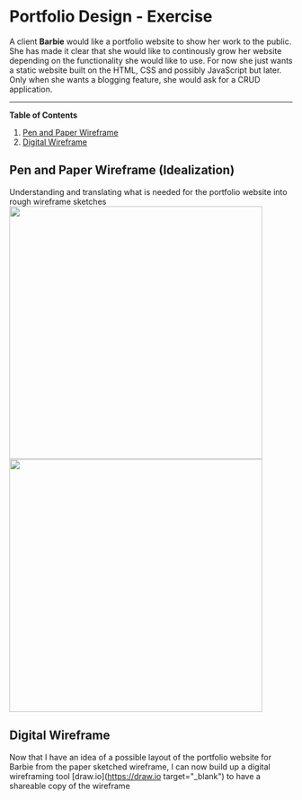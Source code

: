 # Portfolio Design - Exercise  
A client **Barbie** would like a portfolio website to show her work to the public. She has made it clear that she would like to continously grow her website depending on the functionality she would like to use. For now she just wants a static website built on the HTML, CSS and possibly JavaScript but later. Only when she wants a blogging feature, she would ask for a CRUD application.  

---
**Table of Contents**  
1. [Pen and Paper Wireframe](#pen-and-paper-wireframe-idealization)
2. [Digital Wireframe](#digital-wireframe)


## Pen and Paper Wireframe (Idealization)  
Understanding and translating what is needed for the portfolio website into rough wireframe sketches  
<img src="https://user-images.githubusercontent.com/98871804/152750752-1aa533db-c9f0-4558-b1c7-4ad7cbd3b987.jpg" width="450"></img>
<img src="https://user-images.githubusercontent.com/98871804/152751689-0dfc464b-cbbb-4d3a-b80c-23ce724dc5b9.jpg" width="450"></img>

## Digital Wireframe  
Now that I have an idea of a possible layout of the portfolio website for Barbie from the paper sketched wireframe, I can now build up a digital wireframing tool [draw.io](https://draw.io target="_blank") to have a shareable copy of the wireframe
